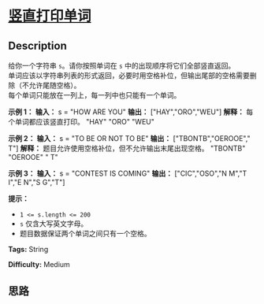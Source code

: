 # [竖直打印单词][title]

## Description

给你一个字符串 `s`。请你按照单词在 `s` 中的出现顺序将它们全部竖直返回。  
单词应该以字符串列表的形式返回，必要时用空格补位，但输出尾部的空格需要删除（不允许尾随空格）。  
每个单词只能放在一列上，每一列中也只能有一个单词。



**示例 1：**
            **输入：** s = "HOW ARE YOU"    **输出：** ["HAY","ORO","WEU"]    **解释：** 每个单词都应该竖直打印。      "HAY"     "ORO"     "WEU"    

**示例 2：**
            **输入：** s = "TO BE OR NOT TO BE"    **输出：** ["TBONTB","OEROOE","   T"]    **解释：** 题目允许使用空格补位，但不允许输出末尾出现空格。    "TBONTB"    "OEROOE"    "   T"    

**示例 3：**
            **输入：** s = "CONTEST IS COMING"    **输出：** ["CIC","OSO","N M","T I","E N","S G","T"]    



**提示：**

  * `1 <= s.length <= 200`
  * `s` 仅含大写英文字母。
  * 题目数据保证两个单词之间只有一个空格。


**Tags:** String

**Difficulty:** Medium

## 思路

[title]: https://leetcode-cn.com/problems/print-words-vertically
